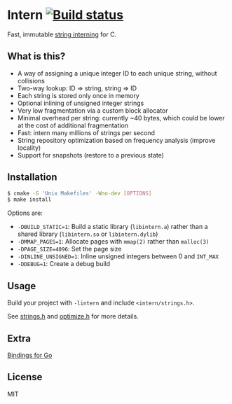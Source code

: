 # Intern [![Build status][travis-badge]][travis-url]

Fast, immutable [string interning][string-interning] for C.

## What is this?

- A way of assigning a unique integer ID to each unique string, without collisions
- Two-way lookup: ID => string, string => ID
- Each string is stored only once in memory
- Optional inlining of unsigned integer strings
- Very low fragmentation via a custom block allocator
- Minimal overhead per string: currently ~40 bytes, which could be lower at the cost of additional fragmentation
- Fast: intern many millions of strings per second
- String repository optimization based on frequency analysis (improve locality)
- Support for snapshots (restore to a previous state)

## Installation

```sh
$ cmake -G 'Unix Makefiles' -Wno-dev [OPTIONS]
$ make install
```

Options are:

- `-DBUILD_STATIC=1`: Build a static library (`libintern.a`) rather than a shared
  library (`libintern.so` or `libintern.dylib`)
- `-DMMAP_PAGES=1`: Allocate pages with `mmap(2)` rather than `malloc(3)`
- `-DPAGE_SIZE=4096`: Set the page size
- `-DINLINE_UNSIGNED=1`: Inline unsigned integers between 0 and `INT_MAX`
- `-DDEBUG=1`: Create a debug build

## Usage

Build your project with `-lintern` and include `<intern/strings.h>`.

See [strings.h][strings.h] and [optimize.h][optimize.h] for more details.

## Extra

[Bindings for Go][go-intern]

## License

MIT


[travis-badge]: http://img.shields.io/travis/chriso/intern.svg
[travis-url]: https://travis-ci.org/chriso/intern

[string-interning]: https://en.wikipedia.org/wiki/String_interning

[strings.h]: https://github.com/chriso/intern/blob/master/strings.h
[optimize.h]: https://github.com/chriso/intern/blob/master/optimize.h

[go-intern]: https://github.com/chriso/go-intern
